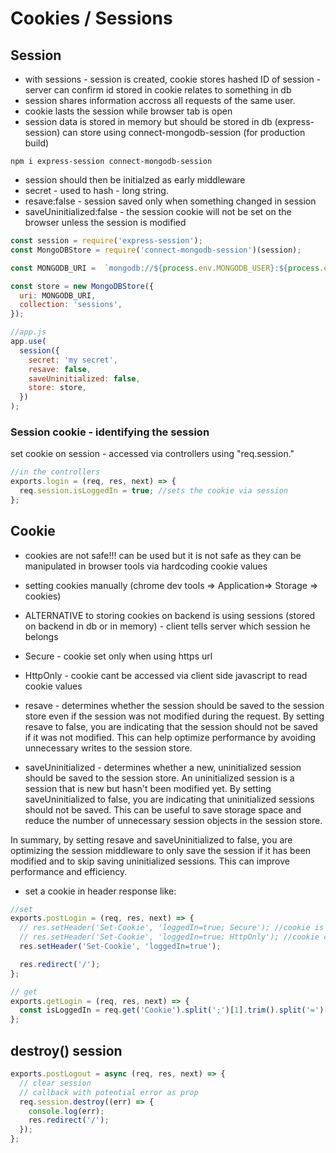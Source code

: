 # Cookies / Sessions

## Session

- with sessions - session is created, cookie stores hashed ID of session - server can confirm id stored in cookie relates to something in db
- session shares information accross all requests of the same user.
- cookie lasts the session while browser tab is open
- session data is stored in memory but should be stored in db (express-session) can store using connect-mongodb-session (for production build)

```
npm i express-session connect-mongodb-session

```

- session should then be initialzed as early middleware
- secret - used to hash - long string.
- resave:false - session saved only when something changed in session
- saveUninitialized:false - the session cookie will not be set on the browser unless the session is modified

```js
const session = require('express-session');
const MongoDBStore = require('connect-mongodb-session')(session);

const MONGODB_URI =  `mongodb://${process.env.MONGODB_USER}:${process.env.MONGODB_PASSWORD}@<somemongodb given db url>`,

const store = new MongoDBStore({
  uri: MONGODB_URI,
  collection: 'sessions',
});

//app.js
app.use(
  session({
    secret: 'my secret',
    resave: false,
    saveUninitialized: false,
    store: store,
  })
);
```

### Session cookie - identifying the session

set cookie on session - accessed via controllers using "req.session."

```js
//in the controllers
exports.login = (req, res, next) => {
  req.session.isLoggedIn = true; //sets the cookie via session
};
```

<!-- ------------------------------------------------------------------------------ -->

## Cookie

- cookies are not safe!!! can be used but it is not safe as they can be manipulated in browser tools via hardcoding cookie values
- setting cookies manually (chrome dev tools => Application=> Storage => cookies)
- ALTERNATIVE to storing cookies on backend is using sessions (stored on backend in db or in memory) - client tells server which session he belongs

- Secure - cookie set only when using https url
- HttpOnly - cookie cant be accessed via client side javascript to read cookie values
- resave -
  determines whether the session should be saved to the session store even if the session was not modified during the request. By setting resave to false, you are indicating that the session should not be saved if it was not modified. This can help optimize performance by avoiding unnecessary writes to the session store.

- saveUninitialized -
  determines whether a new, uninitialized session should be saved to the session store. An uninitialized session is a session that is new but hasn't been modified yet. By setting saveUninitialized to false, you are indicating that uninitialized sessions should not be saved. This can be useful to save storage space and reduce the number of unnecessary session objects in the session store.

In summary, by setting resave and saveUninitialized to false, you are optimizing the session middleware to only save the session if it has been modified and to skip saving uninitialized sessions. This can improve performance and efficiency.

- set a cookie in header response like:

<!-- how to set/get a cookie -->

```js
//set
exports.postLogin = (req, res, next) => {
  // res.setHeader('Set-Cookie', 'loggedIn=true; Secure'); //cookie is only set with https connections
  // res.setHeader('Set-Cookie', 'loggedIn=true; HttpOnly'); //cookie cant be accessed via clientside javascript
  res.setHeader('Set-Cookie', 'loggedIn=true');

  res.redirect('/');
};

// get
exports.getLogin = (req, res, next) => {
  const isLoggedIn = req.get('Cookie').split(';')[1].trim().split('=')[1];
};
```

## destroy() session

```js
exports.postLogout = async (req, res, next) => {
  // clear session
  // callback with potential error as prop
  req.session.destroy((err) => {
    console.log(err);
    res.redirect('/');
  });
};
```
